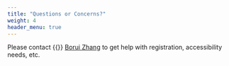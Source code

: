 ```yaml
---
title: "Questions or Concerns?"
weight: 4
header_menu: true
---
```


Please contact {{<icon class="fa fa-envelope">}}&nbsp;[Borui Zhang](mailto:boruizhang@ufl.edu) to get help with registration, accessibility needs, etc.
